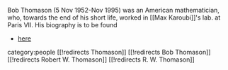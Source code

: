 Bob Thomason (5 Nov 1952-Nov 1995) was an American mathematician, who, towards the end of his short life,  worked in [[Max Karoubi]]'s lab. at Paris VII.  His biography is to be found

* [here](http://www-groups.dcs.st-and.ac.uk/history/Biographies/Thomason.html)

category:people
[[!redirects Thomason]]
[[!redirects Bob Thomason]]
[[!redirects Robert W. Thomason]]
[[!redirects R. W. Thomason]]